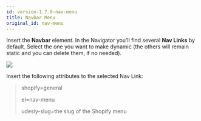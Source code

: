 ```yaml
---
id: version-1.7.0-nav-menu
title: Navbar Menu
original_id: nav-menu
---
```


Insert the **Navbar** element.
In the Navigator you’ll find several **Nav Links** by default. Select the one you want to make dynamic (the others will remain static and you can delete them, if no needed).

![](assets/shopify-navbar-menu.png)

Insert the following attributes to the selected Nav Link:

> shopify=general
>
> el=nav-menu
>
> udesly-slug=the slug of the Shopify menu
